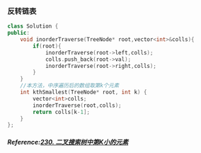 ### 反转链表
```cpp
class Solution {
public:
    void inorderTraverse(TreeNode* root,vector<int>&colls){
        if(root){
            inorderTraverse(root->left,colls);
            colls.push_back(root->val);
            inorderTraverse(root->right,colls);
        }
    }
    //本方法，中序遍历后的数组取第k个元素
    int kthSmallest(TreeNode* root, int k) {
        vector<int>colls;
        inorderTraverse(root,colls);
        return colls[k-1];
    }
};
```

##### Reference:[230. 二叉搜索树中第K小的元素](https://leetcode.cn/problems/kth-smallest-element-in-a-bst/)